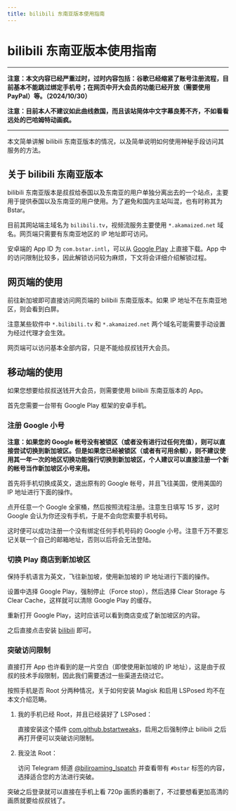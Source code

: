```yaml
---
title: bilibili 东南亚版本使用指南
---
```


# bilibili 东南亚版本使用指南

<vue-metadata author="swwind" time="2022-2-20" tags="bilibili" updated="2024-10-30"></vue-metadata>

---

**注意：本文内容已经严重过时，过时内容包括：谷歌已经缩紧了账号注册流程，目前基本不能跳过绑定手机号；在网页中开大会员的功能已经开放（需要使用 PayPal）等。（2024/10/30）**

**注意：目前本人不建议如此曲线救国，而且该站简体中文字幕良莠不齐，不如看看远处的巴哈姆特动画疯。**

---

本文简单讲解 bilibili 东南亚版本的情况，以及简单说明如何使用神秘手段访问其服务的方法。

## 关于 bilibili 东南亚版本

bilibili 东南亚版本是叔叔给泰国以及东南亚的用户单独分离出去的一个站点，主要用于提供泰国以及东南亚的用户使用。为了避免和国内主站叫混，也有时称其为 Bstar。

目前其网站端主域名为 `bilibili.tv`，视频流服务主要使用 `*.akamaized.net` 域名。网页端只需要有东南亚地区的 IP 地址即可访问。

安卓端的 App ID 为 `com.bstar.intl`，可以从 [Google Play](https://play.google.com/store/apps/details?id=com.bstar.intl) 上直接下载。App 中的访问限制比较多，因此解锁访问较为麻烦，下文将会详细介绍解锁过程。

## 网页端的使用

前往新加坡即可直接访问网页端的 bilibili 东南亚版本。如果 IP 地址不在东南亚地区，则会看到白屏。

注意某些软件中 `*.bilibili.tv` 和 `*.akamaized.net` 两个域名可能需要手动设置为经过代理才会生效。

网页端可以访问基本全部内容，只是不能给叔叔钱开大会员。

## 移动端的使用

如果您想要给叔叔送钱开大会员，则需要使用 bilibili 东南亚版本的 App。

首先您需要一台带有 Google Play 框架的安卓手机。

### 注册 Google 小号

**注意：如果您的 Google 帐号没有被锁区（或者没有进行过任何充值），则可以直接尝试切换到新加坡区。但是如果您已经被锁区（或者有可用余额），则不建议使用其一年一次的地区切换功能强行切换到新加坡区，个人建议可以直接注册一个新的帐号当作新加坡区小号来用。**

首先将手机切换成英文，退出原有的 Google 帐号，并且飞往美国，使用美国的 IP 地址进行下面的操作。

点开任意一个 Google 全家桶，然后按照流程注册。注意生日填写 15 岁，这时 Google 会认为你还没有手机，于是不会向您索要手机号码。

这时便可以成功注册一个没有绑定任何手机号码的 Google 小号。注意千万不要忘记关联一个自己的邮箱地址，否则以后将会无法登陆。

### 切换 Play 商店到新加坡区

保持手机语言为英文，飞往新加坡，使用新加坡的 IP 地址进行下面的操作。

设置中选择 Google Play，强制停止（Force stop），然后选择 Clear Storage 与 Clear Cache，这样就可以清除 Google Play 的缓存。

重新打开 Google Play，这时应该可以看到商店变成了新加坡区的内容。

之后直接点击安装 [bilibili](https://play.google.com/store/apps/details?id=com.bstar.intl) 即可。

### 突破访问限制

直接打开 App 也许看到的是一片空白（即使使用新加坡的 IP 地址），这是由于叔叔的技术手段限制，因此我们需要透过一些渠道去绕过它。

按照手机是否 Root 分两种情况，关于如何安装 Magisk 和启用 LSPosed 均不在本文介绍范畴。

1. 我的手机已经 Root，并且已经装好了 LSPosed：

   直接安装这个插件 [com.github.bstartweaks](https://t.me/biliroaming_chat/416377)，启用之后强制停止 bilibili 之后再打开便可以突破访问限制。

2. 我没法 Root：

   访问 Telegram 频道 [@biliroaming_lspatch](https://t.me/biliroaming_lspatch) 并查看带有 `#bstar` 标签的内容，选择适合您的方法进行突破。

突破之后登录就可以直接在手机上看 720p 画质的番剧了，不过要想看更加高清的画质就要给叔叔钱了。
